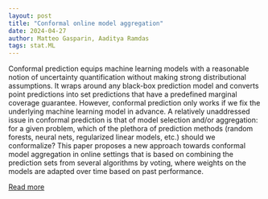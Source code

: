 ```yaml
---
layout: post
title: "Conformal online model aggregation"
date: 2024-04-27
author: Matteo Gasparin, Aaditya Ramdas
tags: stat.ML
---
```


Conformal prediction equips machine learning models with a reasonable notion of uncertainty quantification without making strong distributional assumptions. It wraps around any black-box prediction model and converts point predictions into set predictions that have a predefined marginal coverage guarantee. However, conformal prediction only works if we fix the underlying machine learning model in advance. A relatively unaddressed issue in conformal prediction is that of model selection and/or aggregation: for a given problem, which of the plethora of prediction methods (random forests, neural nets, regularized linear models, etc.) should we conformalize? This paper proposes a new approach towards conformal model aggregation in online settings that is based on combining the prediction sets from several algorithms by voting, where weights on the models are adapted over time based on past performance.

[Read more](https://arxiv.org/abs/2403.15527)